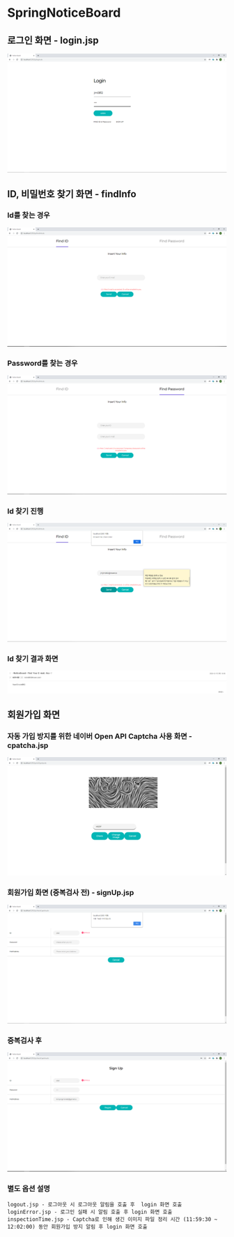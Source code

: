 # SpringNoticeBoard

## 로그인 화면 - login.jsp

![login1](./NoticeBorder2/src/main/resources/image/login1.PNG)

## ID, 비밀번호 찾기 화면 - findInfo

### Id를 찾는 경우 

![IdPasswordFind1](./NoticeBorder2/src/main/resources/image/IdPasswordFind1.PNG)

### Password를 찾는 경우

![IdPasswordFind2](./NoticeBorder2/src/main/resources/image/IdPasswordFind2.PNG)

### Id 찾기  진행

![IdPasswordFind3](./NoticeBorder2/src/main/resources/image/IdPasswordFind3.PNG)

### Id 찾기 결과 화면

![IdPasswordFind4](./NoticeBorder2/src/main/resources/image/IdPasswordFind4.PNG)

## 회원가입 화면

### 자동 가입 방지를 위한 네이버 Open API Captcha 사용 화면 - cpatcha.jsp

![SignUp1](./NoticeBorder2/src/main/resources/image/SignUp1.PNG)

### 회원가입 화면 (중복검사 전) - signUp.jsp

![SignUp2](./NoticeBorder2/src/main/resources/image/SignUp2.PNG)

### 중복검사 후

![SignUp3](./NoticeBorder2/src/main/resources/image/SignUp3.PNG)

### 별도 옵션 설명
```
logout.jsp - 로그아웃 시 로그아웃 알림을 호출 후  login 화면 호출
loginError.jsp - 로그인 실패 시 알림 호출 후 login 화면 호출
inspectionTime.jsp - Captcha로 인해 생긴 이미지 파일 정리 시간 (11:59:30 ~ 12:02:00) 동안 회원가입 방지 알림 후 login 화면 호출
```

